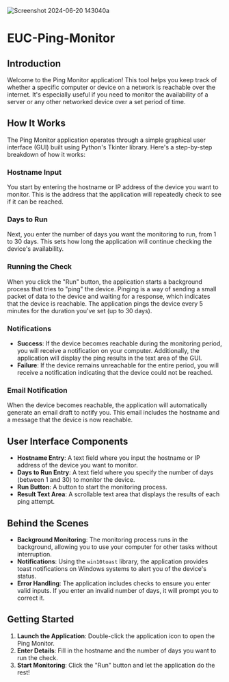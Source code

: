 
![Screenshot 2024-06-20 143040a](https://github.com/m4cd4r4/EUC-Ping-Monitor/assets/47749761/cb02e789-5a92-4798-8de5-73a188a24bdc)


# EUC-Ping-Monitor

## Introduction

Welcome to the Ping Monitor application! This tool helps you keep track of whether a specific computer or device on a network is reachable over the internet. It's especially useful if you need to monitor the availability of a server or any other networked device over a set period of time.

## How It Works

The Ping Monitor application operates through a simple graphical user interface (GUI) built using Python's Tkinter library. Here's a step-by-step breakdown of how it works:

### Hostname Input

You start by entering the hostname or IP address of the device you want to monitor. This is the address that the application will repeatedly check to see if it can be reached.

### Days to Run

Next, you enter the number of days you want the monitoring to run, from 1 to 30 days. This sets how long the application will continue checking the device's availability.

### Running the Check

When you click the "Run" button, the application starts a background process that tries to "ping" the device. Pinging is a way of sending a small packet of data to the device and waiting for a response, which indicates that the device is reachable. The application pings the device every 5 minutes for the duration you've set (up to 30 days).

### Notifications

- **Success**: If the device becomes reachable during the monitoring period, you will receive a notification on your computer. Additionally, the application will display the ping results in the text area of the GUI.
- **Failure**: If the device remains unreachable for the entire period, you will receive a notification indicating that the device could not be reached.

### Email Notification

When the device becomes reachable, the application will automatically generate an email draft to notify you. This email includes the hostname and a message that the device is now reachable.

## User Interface Components

- **Hostname Entry**: A text field where you input the hostname or IP address of the device you want to monitor.
- **Days to Run Entry**: A text field where you specify the number of days (between 1 and 30) to monitor the device.
- **Run Button**: A button to start the monitoring process.
- **Result Text Area**: A scrollable text area that displays the results of each ping attempt.

## Behind the Scenes

- **Background Monitoring**: The monitoring process runs in the background, allowing you to use your computer for other tasks without interruption.
- **Notifications**: Using the `win10toast` library, the application provides toast notifications on Windows systems to alert you of the device's status.
- **Error Handling**: The application includes checks to ensure you enter valid inputs. If you enter an invalid number of days, it will prompt you to correct it.

## Getting Started

1. **Launch the Application**: Double-click the application icon to open the Ping Monitor.
2. **Enter Details**: Fill in the hostname and the number of days you want to run the check.
3. **Start Monitoring**: Click the "Run" button and let the application do the rest!
